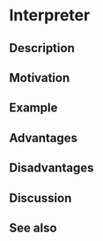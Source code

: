 # Interpreter

## Description



## Motivation



## Example



## Advantages



## Disadvantages



## Discussion



## See also


